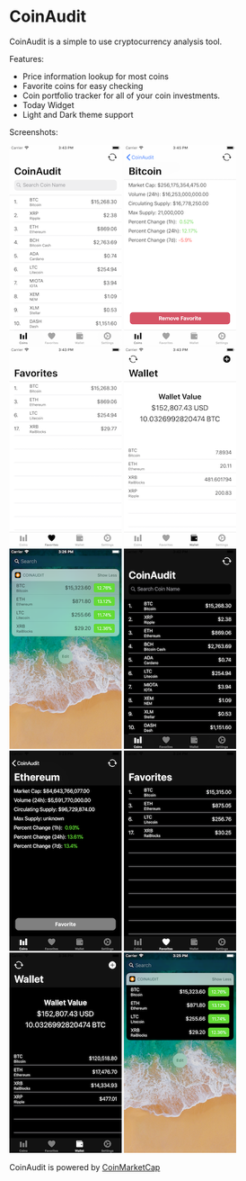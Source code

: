 # CoinAudit
CoinAudit is a simple to use cryptocurrency analysis tool. 

Features:

* Price information lookup for most coins
* Favorite coins for easy checking
* Coin portfolio tracker for all of your coin investments.
* Today Widget
* Light and Dark theme support

Screenshots:

![](1.png)
![](2.png)
![](3.png)
![](4.png)
![](10.png)
![](5.png)
![](6.png)
![](7.png)
![](8.png)
![](9.png)

CoinAudit is powered by [CoinMarketCap](https://coinmarketcap.com)
